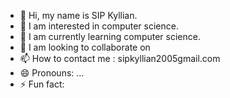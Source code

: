 - 👋 Hi, my name is SIP Kyllian.
- 👀 I am interested in computer science.
- 🌱 I am currently learning computer science.
- 💞️ I am looking to collaborate on 
- 📫 How to contact me : sipkyllian2005gmail.com
- 😄 Pronouns: ...
- ⚡ Fun fact: 

<!---
ksip1/ksip1 is a ✨special✨ repository because its `README.md` (this file) appears on your GitHub profile.
You can click the Preview link to take a look at your changes.
--->
